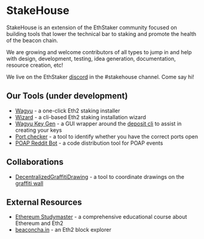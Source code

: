 # StakeHouse

StakeHouse is an extension of the EthStaker community focused on building tools that lower the technical bar to staking and promote the health of the beacon chain.

We are growing and welcome contributors of all types to jump in and help with design, development, testing, idea generation, documentation, resource creation, etc!

We live on the EthStaker [discord](https://invite.gg/ethstaker) in the #stakehouse channel.  Come say hi!

## Our Tools (under development)

 - [Wagyu](https://github.com/stake-house/wagyu) - a one-click Eth2 staking installer
 - [Wizard](https://github.com/stake-house/eth2-validator-wizard) - a cli-based Eth2 staking installation wizard
 - [Wagyu Key Gen](https://github.com/stake-house/wagyu-key-gen) - a GUI wrapper around the [deposit cli](https://github.com/ethereum/eth2.0-deposit-cli) to assist in creating your keys
 - [Port checker](https://github.com/stake-house/eth2-client-port-checker) - a tool to identify whether you have the correct ports open
 - [POAP Reddit Bot](https://github.com/stake-house/poap-reddit-bot) - a code distribution tool for POAP events


## Collaborations
 - [DecentralizedGraffitiDrawing](https://github.com/RomiRand/DecentralizedGraffitiDrawing) - a tool to coordinate drawings on the [graffiti wall](https://www.beaconcha.in/graffitiwall)


## External Resources
 - [Ethereum Studymaster](https://ethereumstudymaster.com/) - a comprehensive educational course about Ethereum and Eth2
 - [beaconcha.in](https://www.beaconcha.in/) - an Eth2 block explorer


